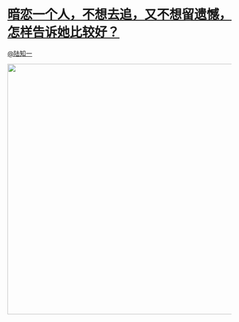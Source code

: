 
#  [暗恋一个人，不想去追，又不想留遗憾，怎样告诉她比较好？](https://zhihu.com/questions/21571536)



[@陆知一](https://zhihu.com/people/7bec0cb1c3c476e22f430d98450c52ed)

<img src="http://pic2.zhimg.com/50/0e216e92c4fc4d69513c8ad736618181_b.jpg" data-rawwidth="564" data-rawheight="520" class="origin_image zh-lightbox-thumb" width="564" data-original="http://pic2.zhimg.com/50/0e216e92c4fc4d69513c8ad736618181_r.jpg">